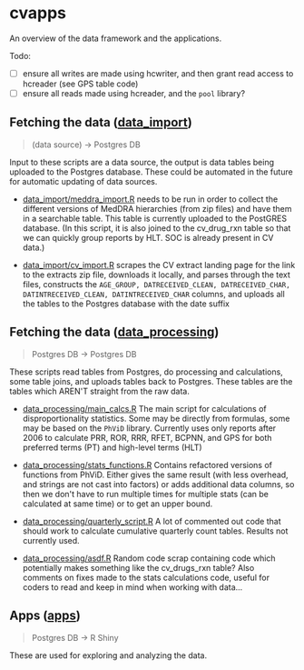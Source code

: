 # cvapps

An overview of the data framework and the applications.

Todo:
- [ ] ensure all writes are made using hcwriter, and then grant read access to hcreader (see GPS table code)
- [ ] ensure all reads made using hcreader, and the `pool` library?

## Fetching the data ([data_import](data_import))
> (data source) -> Postgres DB

Input to these scripts are a data source, the output is data tables being uploaded to the Postgres database. These could be automated in the future for automatic updating of data sources.

- [data_import/meddra_import.R](data_import/meddra_import.R) needs to be run in order to collect the different versions of MedDRA hierarchies (from zip files) and have them in a searchable table. This table is currently uploaded to the PostGRES database.
(In this script, it is also joined to the cv_drug_rxn table so that we can quickly group reports by HLT. SOC is already present in CV data.)

- [data_import/cv_import.R](data_import/cv_import.R) scrapes the CV extract landing page for the link to the extracts zip file, downloads it locally, and parses through the text files, constructs the `AGE_GROUP, DATRECEIVED_CLEAN, DATRECEIVED_CHAR, DATINTRECEIVED_CLEAN, DATINTRECEIVED_CHAR` columns, and uploads all the tables to the Postgres database with the date suffix

## Fetching the data ([data_processing](data_processing))
> Postgres DB -> Postgres DB

These scripts read tables from Postgres, do processing and calculations, some table joins, and uploads tables back to Postgres. These tables are the tables which AREN'T straight from the raw data.

- [data_processing/main_calcs.R](data_processing/main_calcs.R) The main script for calculations of disproportionality statistics. Some may be directly from formulas, some may be based on the `PhViD` library. Currently uses only reports after 2006 to calculate PRR, ROR, RRR, RFET, BCPNN, and GPS for both preferred terms (PT) and high-level terms (HLT)

- [data_processing/stats_functions.R](data_processing/stats_functions.R) Contains refactored versions of functions from PhViD. Either gives the same result (with less overhead, and strings are not cast into factors) or adds additional data columns, so then we don't have to run multiple times for multiple stats (can be calculated at same time) or to get an upper bound.

- [data_processing/quarterly_script.R](data_processing/quarterly_script.R) A lot of commented out code that should work to calculate cumulative quarterly count tables. Results not currently used.

- [data_processing/asdf.R](data_processing/asdf.R) Random code scrap containing code which potentially makes something like the cv_drugs_rxn table? Also comments on fixes made to the stats calculations code, useful for coders to read and keep in mind when working with data...

## Apps ([apps](apps))
> Postgres DB -> R Shiny

These are used for exploring and analyzing the data.

